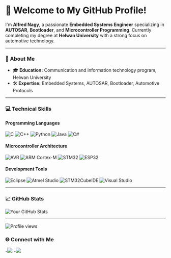 # 👋 Welcome to My GitHub Profile!

I'm **Alfred Nagy**, a passionate **Embedded Systems Engineer** specializing in **AUTOSAR**, **Bootloader**, and **Microcontroller Programming**. Currently completing my degree at **Helwan University** with a strong focus on automotive technology.

---

### 🚀 **About Me**
- 🎓 **Education:** Communication and information technology program, Helwan University
- 🛠 **Expertise:** Embedded Systems, AUTOSAR, Bootloader, Automotive Protocols

---

### 💻 **Technical Skills**
#### **Programming Languages**
![C](https://img.shields.io/badge/C-00599C?style=flat&logo=c&logoColor=white)
![C++](https://img.shields.io/badge/C++-00599C?style=flat&logo=cplusplus&logoColor=white)
![Python](https://img.shields.io/badge/Python-3776AB?style=flat&logo=python&logoColor=white)
![Java](https://img.shields.io/badge/Java-ED8B00?style=flat&logo=java&logoColor=white)
![C#](https://img.shields.io/badge/C%23-239120?style=flat&logo=c-sharp&logoColor=white)

#### **Microcontroller Architecture**
![AVR](https://img.shields.io/badge/AVR-EE4C2C?style=flat&logo=atmel&logoColor=white)
![ARM Cortex-M](https://img.shields.io/badge/ARM-Cortex--M-blue?style=flat&logo=arm&logoColor=white)
![STM32](https://img.shields.io/badge/STM32-000000?style=flat&logo=stmicroelectronics&logoColor=white)
![ESP32](https://img.shields.io/badge/ESP32-FF5733?style=flat&logo=espressif&logoColor=white)

#### **Development Tools**
![Eclipse](https://img.shields.io/badge/Eclipse-2C2255?style=flat&logo=eclipse&logoColor=white)
![Atmel Studio](https://img.shields.io/badge/Atmel_Studio-blue?style=flat)
![STM32CubeIDE](https://img.shields.io/badge/STM32CubeIDE-darkblue?style=flat&logo=stmicroelectronics)
![Visual Studio](https://img.shields.io/badge/Visual_Studio-purple?style=flat&logo=visual-studio&logoColor=white)

---

### 📈 **GitHub Stats**
![Your GitHub Stats](https://github-readme-stats.vercel.app/api?username=alfrednagy57&show_icons=true&theme=radical)

---

![Profile views](https://komarev.com/ghpvc/?username=alfrednagy57&color=blue)

### 🌐 **Connect with Me**
-**<a href="mailto:Alfred.nagy16@gmail.com" target="_blank"><img src="https://img.shields.io/badge/-Alfred.nagy16@gmail.com-0077B5?style=for-the-badge&logo=Gmail&logoColor=white"/></a>**
-**<a href="https://www.linkedin.com/in/alfred-nagy-882445224/" target="_blank"><img src="https://img.shields.io/badge/-Alfred%20Nagy%20-0077B5?style=for-the-badge&logo=LinkedIn&logoColor=white"/></a>**
